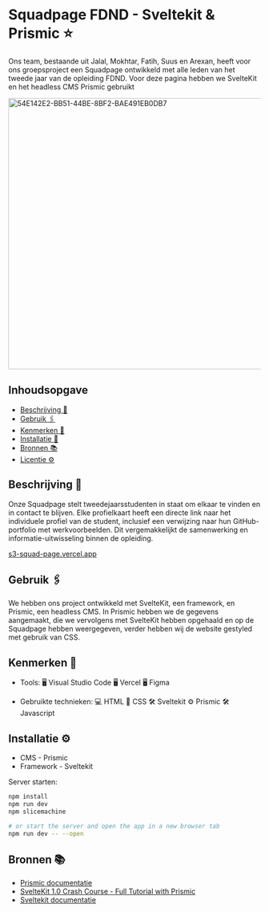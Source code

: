 # Squadpage FDND - Sveltekit & Prismic ⭐️

Ons team, bestaande uit Jalal, Mokhtar, Fatih, Suus en Arexan, heeft voor ons groepsproject een Squadpage ontwikkeld met alle leden van het tweede jaar van de opleiding FDND. Voor deze pagina hebben we SvelteKit en het headless CMS Prismic gebruikt

<img width="540" alt="54E142E2-BB51-44BE-8BF2-BAE491EB0DB7" src="https://github.com/jtoufik/S3-squad-page/assets/94745953/2bede8ee-1249-41df-bfe1-38e525274c74">



<!-- Geef je project een titel en schrijf in één zin wat het is -->

## Inhoudsopgave

  * [Beschrijving 📝](#beschrijving)
  * [Gebruik 🖇](#gebruik)
  * [Kenmerken 📌](#kenmerken)
  * [Installatie 📲](#installatie)
  * [Bronnen 📚](#bronnen)
  * [Licentie ⚙️](#licentie)

## Beschrijving 📝

Onze Squadpage stelt tweedejaarsstudenten in staat om elkaar te vinden en in contact te blijven. Elke profielkaart heeft een directe link naar het individuele profiel van de student, inclusief een verwijzing naar hun GitHub-portfolio met werkvoorbeelden. Dit vergemakkelijkt de samenwerking en informatie-uitwisseling binnen de opleiding.

[s3-squad-page.vercel.app](https://s3-squad-page.vercel.app)

## Gebruik 🖇
We hebben ons project ontwikkeld met SvelteKit, een framework, en Prismic, een headless CMS. In Prismic hebben we de gegevens aangemaakt, die we vervolgens met SvelteKit hebben opgehaald en op de Squadpage hebben weergegeven, verder hebben wij de website gestyled met gebruik van CSS.

## Kenmerken 📌
- Tools:  🖥️ Visual Studio Code 🖥️ Vercel 🖥️ Figma

- Gebruikte technieken:  💻 HTML 🎨 CSS 🛠 Sveltekit ⚙️ Prismic 🛠 Javascript


## Installatie ⚙️
<!-- Bij Instalatie staat hoe een andere developer aan jouw repo kan werken -->

* CMS - Prismic
* Framework - Sveltekit


Server starten:

```bash
npm install
npm run dev
npm slicemachine

# or start the server and open the app in a new browser tab
npm run dev -- --open
```

## Bronnen 📚

* [Prismic documentatie ](https://prismic.io/docs/svelte-fetch-data)
* [SvelteKit 1.0 Crash Course - Full Tutorial with Prismic](https://www.youtube.com/watch?v=mDQy0NsBrwg&t=666s)
* [Sveltekit documentatie](https://kit.svelte.dev/)




